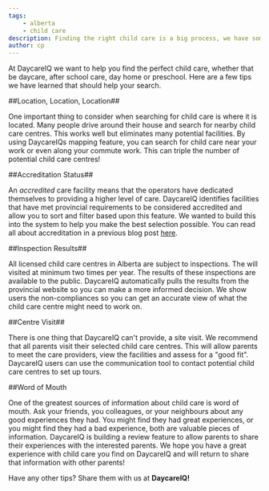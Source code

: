 ```yaml
---
tags:
    - alberta
    - child care
description: Finding the right child care is a big process, we have some tips to make it easier!
author: cp
---
```

At DaycareIQ we want to help you find the perfect child care, whether that be daycare, after school care, day home or preschool.  Here are a few tips we have learned that should help your search.

##Location, Location, Location##

One important thing to consider when searching for child care is where it is located.  Many people drive around their house and search for nearby child care centres.  This works well but eliminates many potential facilities.  By using DaycareIQs mapping feature, you can search for child care near your work or even along your commute work.  This can triple the number of potential child care centres!

##Accreditation Status##

An *accredited* care facility means that the operators have dedicated themselves to providing a higher level of care.  DaycareIQ identifies facilities that have met provincial requirements to be considered accredited and allow you to sort and filter based upon this feature.  We wanted to build this into the system to help you make the best selection possible.  You can read all about accreditation in a previous blog post [here](http://blog.daycareiq.com/2015-alberta-daycare-accreditation/).

##Inspection Results##

All licensed child care centres in Alberta are subject to inspections.  The will visited at minimum two times per year.  The results of these inspections are available to the public.  DaycareIQ automatically pulls the results from the provincial website so you can make a more informed decision.  We show users the non-compliances so you can get an accurate view of what the child care centre might need to work on.

##Centre Visit##

There is one thing that DaycareIQ can't provide, a site visit.  We recommend that all parents visit their selected child care centres.  This will allow parents to meet the care providers, view the facilities and assess for a "good fit".  DaycareIQ users can use the communication tool to contact potential child care centres to set up tours.

##Word of Mouth

One of the greatest sources of information about child care is word of mouth.  Ask your friends, you colleagues, or your neighbours about any good experiences they had.  You might find they had great experiences, or you might find they had a bad experience, both are valuable pieces of information.  DaycareIQ is building a review feature to allow parents to share their experiences with the interested parents.  We hope you have a great experience with child care you find on DaycareIQ and will return to share that information with other parents!

Have any other tips?  Share them with us at **DaycareIQ!**



